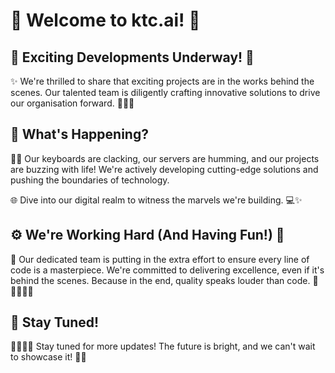 # 🚀 Welcome to ktc.ai! 🤖

## 🌟 Exciting Developments Underway! 🚀

✨ We're thrilled to share that exciting projects are in the works behind the scenes. Our talented team is diligently crafting innovative solutions to drive our organisation forward. 🧙‍♂️✨

## 🚧 What's Happening?

👨‍💻 Our keyboards are clacking, our servers are humming, and our projects are buzzing with life! We're actively developing cutting-edge solutions and pushing the boundaries of technology.

🌐 Dive into our digital realm to witness the marvels we're building. 💻✨

## ⚙️ We're Working Hard (And Having Fun!) 🎉

💪 Our dedicated team is putting in the extra effort to ensure every line of code is a masterpiece. We're committed to delivering excellence, even if it's behind the scenes. Because in the end, quality speaks louder than code. 🚀👩‍💻👨‍💻

## 📌 Stay Tuned!

👩‍💻👨‍💻 Stay tuned for more updates! The future is bright, and we can't wait to showcase it! 🔮🚀



